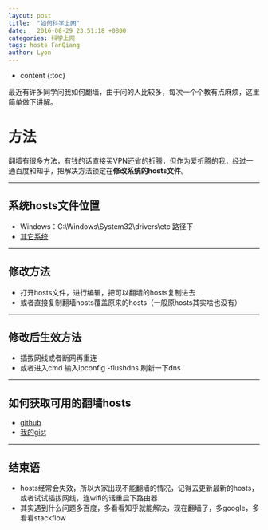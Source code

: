 ```yaml
---
layout: post
title:  "如何科学上网"
date:   2016-08-29 23:51:18 +0800
categories: 科学上网
tags: hosts FanQiang
author: Lyon
---
```

* content
{:toc}

最近有许多同学问我如何翻墙，由于问的人比较多，每次一个个教有点麻烦，这里简单做下讲解。







# 方法

翻墙有很多方法，有钱的话直接买VPN还省的折腾，但作为爱折腾的我，经过一通百度和知乎，把解决方法锁定在**修改系统的hosts文件**。

---

## 系统hosts文件位置

- Windows：C:\Windows\System32\drivers\etc 路径下
- [其它系统](https://www.wikiwand.com/zh/Hosts%E6%96%87%E4%BB%B6#/.E6.96.87.E4.BB.B6.E4.BD.8D.E7.BD.AE.E5.8F.8A.E9.BB.98.E8.AE.A4.E5.86.85.E5.AE.B9)

---

## 修改方法

- 打开hosts文件，进行编辑，把可以翻墙的hosts复制进去
- 或者直接复制翻墙hosts覆盖原来的hosts（一般原hosts其实啥也没有）

---

## 修改后生效方法

- 插拔网线或者断网再重连
- 或者进入cmd 输入ipconfig -flushdns 刷新一下dns

---

## 如何获取可用的翻墙hosts

- [github](https://github.com/racaljk/hosts) 
- [我的gist](https://gist.github.com/LyonUp/fedc4cd99164328b9d9721858f60296f)

---

## 结束语

- hosts经常会失效，所以大家出现不能翻墙的情况，记得去更新最新的hosts，或者试试插拔网线，连wifi的话重启下路由器
- 其实遇到什么问题多百度，多看看知乎就能解决，现在翻墙了，多google，多看看stackflow